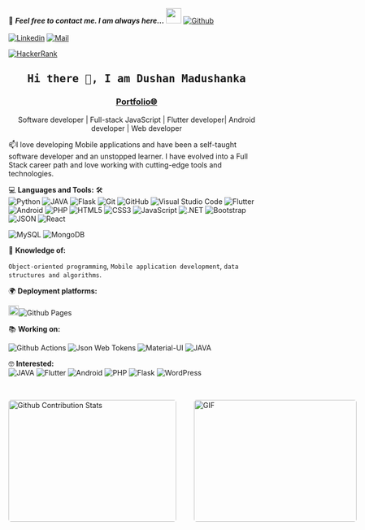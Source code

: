 <!--

## Complete list of github markdown emoji markup
https://gist.github.com/rxaviers/7360908

## technologies Icons 
https://simpleicons.org/

-->
📝 ***Feel free to contact me. I am always here...*** <img src="https://media.giphy.com/media/WUlplcMpOCEmTGBtBW/giphy.gif" width="30"> [![Github](https://img.shields.io/github/followers/dushaDev?label=Follow%20Me&style=social)](https://github.com/dushaDev)
<br>
<br>
[![Linkedin](https://img.shields.io/badge/LinkedIn-Dushan%20Madushanka-blue?logo=Linkedin&logoColor=blue&labelColor=black)](https://www.linkedin.com/in/dushan-madushanka-360252196/)
[![Mail](https://img.shields.io/badge/gmail-dushanmadushankabeligala9@gmail.com-blue?logo=Gmail&logoColor=blue&labelColor=black)](mailto:dushanmadushankabeligala9@gmail.com)
<br>

[![HackerRank](https://img.shields.io/badge/HackerRank-Dushan_Madushanka-brightgreen?logo=HackerRank&logoColor=Green&labelColor=black)](https://www.hackerrank.com/profile/dushanmadushank1)


<h2 align='center'><samp><strong>Hi there 👋, I am Dushan Madushanka</strong></samp></h2>
<h3 align='center'><strong><a href="https://dushadev.github.io/" target="_blank">Portfolio🌐</a></strong></h3>
<p align='center'>Software developer | Full-stack JavaScript | Flutter developer| Android developer | Web developer</p>

<p align='left'> 📫I love developing Mobile applications and have been a self-taught software developer and an unstopped learner. I have evolved into a Full Stack career path and love working with cutting-edge tools and technologies.</p>

💻 **Languages and Tools:** 🛠️<br>
![Python](https://img.shields.io/badge/-Python-000000?style=flat&logo=python&logoColor=F05032&labelColor=ffffff)
![JAVA](https://img.shields.io/badge/-Java-000000?style=flat&logo=openjdk&logoColor=F05032&labelColor=ffffff)
![Flask](https://img.shields.io/badge/-Flask-000000?style=flat&logo=flask&logoColor=F05032&labelColor=ffffff)
![Git](https://img.shields.io/badge/-Git-000000?style=flat&logo=git&logoColor=F05032&labelColor=ffffff)
![GitHub](https://img.shields.io/badge/-GitHub-000000?style=flat&logo=github&logoColor=000000&labelColor=ffffff)
![Visual Studio Code](https://img.shields.io/badge/-VSCode-000000?style=flat&logo=visual-studio-code&labelColor=007ACC)
![Flutter](https://img.shields.io/badge/-Flutter-000000?style=flat&logo=flutter&labelColor=77c3fc)
![Android](https://img.shields.io/badge/-Android-000000?style=flat&logo=android&labelColor=ffffff)
![PHP](https://img.shields.io/badge/-PHP-000000?style=flat&logo=PHP&logoColor=5466b8&labelColor=ffffff)
![HTML5](https://img.shields.io/badge/-HTML5-000000?style=flat&logo=html5&logoColor=ffffff&labelColor=E34F26)
![CSS3](https://img.shields.io/badge/-CSS3-000000?style=flat&logo=css3&logoColor=ffffff&labelColor=1572B6) 
![JavaScript](https://img.shields.io/badge/-JavaScript-000000?style=flat&logo=javascript)
![.NET](https://img.shields.io/badge/-.NET-000000?style=flat&logo=.net&logoColor=F05032&labelColor=ED8B00)
![Bootstrap](https://img.shields.io/badge/-Bootstrap-000000?style=flat&logo=bootstrap&logoColor=ffffff&labelColor=563D7C)
![JSON](https://img.shields.io/badge/-JSON-000000?style=flat&logo=JSON&logoColor=000000&labelColor=ffffff)
![React](https://img.shields.io/badge/-React-000000?style=flat&logo=react)

![MySQL](https://img.shields.io/badge/-MySQL-000000?style=flat&logo=mysql&labelColor=ffffff)
![MongoDB](https://img.shields.io/badge/-MongoDB-000000?style=flat&logo=mongodb&labelColor=ffffff)



🧐 **Knowledge of:**<br>

 `Object-oriented programming`, `Mobile application development`, `data structures and algorithms`.


🌍 **Deployment platforms:**<br>

<img alt="Github Pages" width="20px" height="20px" src="https://techcrunch.com/wp-content/uploads/2010/07/github-logo.png" />![Github Pages](https://img.shields.io/badge/-Github%20Pages-000000?style=flat&logo=github-pages)

<!--
🚩 **Highlights:** <br>
&nbsp;<img src='https://raw.githubusercontent.com/acervenky/animated-github-badges/master/assets/acbadge.gif' style="margin-top: 10px;" width="20px" height="20px">&nbsp;&nbsp;&nbsp;<span>Arctic Code Vault Contributor</span>
-->


📚 **Working on:** <br>

![Github Actions](https://img.shields.io/badge/-Github%20Actions-000000?style=flat&logo=github-actions&logoColor=2088FF&labelColor=ffffff)
![Json Web Tokens](https://img.shields.io/badge/-Json%20Web%20Tokens-000000?style=flat&logo=json-web-tokens&logoColor=ffffff&labelColor=000000)
![Material-UI](https://img.shields.io/badge/-Material%20UI-000000?style=flat&logo=Material%20UI&logoColor=ffffff&labelColor=0081CB)
![JAVA](https://img.shields.io/badge/-Java-000000?style=flat&logo=openjdk&logoColor=F05032&labelColor=ED8B00)

🤓 **Interested:** <br>
![JAVA](https://img.shields.io/badge/-Java-000000?style=flat&logo=openjdk&logoColor=F05032&labelColor=ED8B00)
![Flutter](https://img.shields.io/badge/-Flutter-000000?style=flat&logo=flutter&labelColor=77c3fc)
![Android](https://img.shields.io/badge/-Android%20dev-5dbb63?style=flat&logo=android&labelColor=ffffff)
![PHP](https://img.shields.io/badge/-PHP-000000?style=flat&logo=PHP&logoColor=5466b8&labelColor=ffffff)
![Flask](https://img.shields.io/badge/-Flask-000000?style=flat&logo=flask&logoColor=F05032&labelColor=ffffff)
![WordPress](https://img.shields.io/badge/-WordPress-000000?style=flat&logo=wordpress&labelColor=21759B)


<!-- ✅  **GitHub Extra Pins**

[![ReadMe Card](https://github-readme-stats.vercel.app/api/pin/?username=ahmad-sawalqeh&repo=my_resume)](https://github.com/ahmad-sawalqeh/my_resume) -->

</br>
<p style="display: flex; justify-contect: space-between;">
<img style="border-radius: 5px; margin-bottom: 5px" alt="Github Contribution Stats" width="330px" height="240px" src="https://github-contribution-stats.vercel.app/api/?username=dushan6693" />
<img style="border-radius: 5px; margin: 0 0 5px 35px;" alt="GIF" width="320px" height="240px" src="https://miro.medium.com/max/875/1*Urc28sbnORGOW5oyohQ06g.gif" />
</p>
